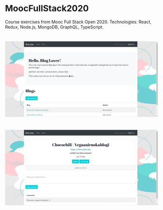 # MoocFullStack2020
Course exercises from Mooc Full Stack Open 2020. Technologies: React, Redux, Node.js, MongoDB, GraphQL, TypeScript.
#
![front page of app](/frontPage.png)
#
![blog page of app](/blogPage.png)

